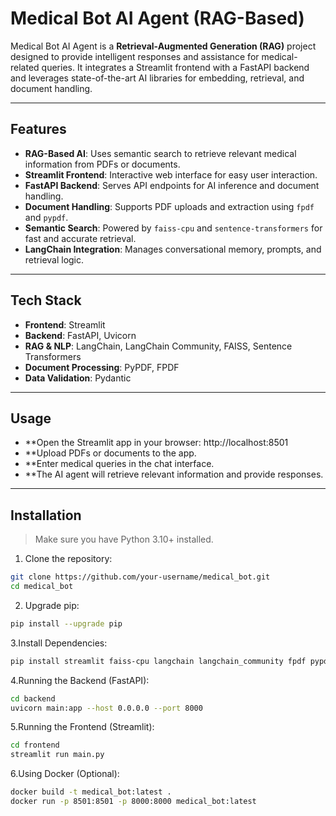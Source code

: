 # Medical Bot AI Agent (RAG-Based)

Medical Bot AI Agent is a **Retrieval-Augmented Generation (RAG)** project designed to provide intelligent responses and assistance for medical-related queries. It integrates a Streamlit frontend with a FastAPI backend and leverages state-of-the-art AI libraries for embedding, retrieval, and document handling.

---

## Features

- **RAG-Based AI**: Uses semantic search to retrieve relevant medical information from PDFs or documents.  
- **Streamlit Frontend**: Interactive web interface for easy user interaction.  
- **FastAPI Backend**: Serves API endpoints for AI inference and document handling.  
- **Document Handling**: Supports PDF uploads and extraction using `fpdf` and `pypdf`.  
- **Semantic Search**: Powered by `faiss-cpu` and `sentence-transformers` for fast and accurate retrieval.  
- **LangChain Integration**: Manages conversational memory, prompts, and retrieval logic.  

---

## Tech Stack

- **Frontend**: Streamlit  
- **Backend**: FastAPI, Uvicorn  
- **RAG & NLP**: LangChain, LangChain Community, FAISS, Sentence Transformers  
- **Document Processing**: PyPDF, FPDF  
- **Data Validation**: Pydantic  

---

## Usage

- **Open the Streamlit app in your browser: http://localhost:8501
- **Upload PDFs or documents to the app.
- **Enter medical queries in the chat interface.
- **The AI agent will retrieve relevant information and provide responses.

---

## Installation

> Make sure you have Python 3.10+ installed.

1. Clone the repository:

```bash
git clone https://github.com/your-username/medical_bot.git
cd medical_bot
```
2. Upgrade pip:
```bash
pip install --upgrade pip
```
3.Install Dependencies:
```bash
pip install streamlit faiss-cpu langchain langchain_community fpdf pypdf sentence-transformers fastapi pydantic uvicorn
```
4.Running the Backend (FastAPI):
```bash
cd backend
uvicorn main:app --host 0.0.0.0 --port 8000
```
5.Running the Frontend (Streamlit):
```bash
cd frontend
streamlit run main.py
```
6.Using Docker (Optional):
```bash
docker build -t medical_bot:latest .
docker run -p 8501:8501 -p 8000:8000 medical_bot:latest
```


